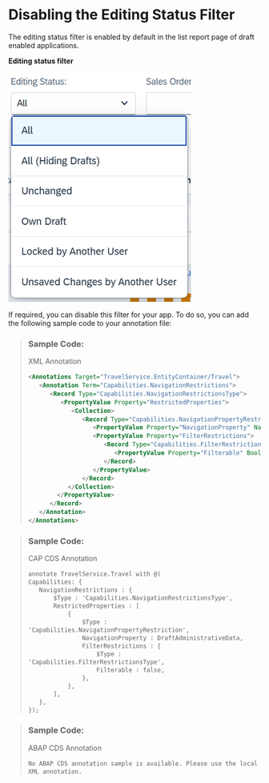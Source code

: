 <!-- loio8eb695ac473b4ab0a726e4021ce35cf4 -->

# Disabling the Editing Status Filter

The editing status filter is enabled by default in the list report page of draft enabled applications.

  
  
**Editing status filter**

![](images/Editing_Status_Filter_d6891a2.png "Editing status filter")

If required, you can disable this filter for your app. To do so, you can add the following sample code to your annotation file:

> ### Sample Code:  
> XML Annotation
> 
> ```xml
> <Annotations Target="TravelService.EntityContainer/Travel">
>    <Annotation Term="Capabilities.NavigationRestrictions">
>       <Record Type="Capabilities.NavigationRestrictionsType">
>          <PropertyValue Property="RestrictedProperties">
>             <Collection>
>                <Record Type="Capabilities.NavigationPropertyRestriction">
>                   <PropertyValue Property="NavigationProperty" NavigationPropertyPath="DraftAdministrativeData"/>
>                   <PropertyValue Property="FilterRestrictions">
>                      <Record Type="Capabilities.FilterRestrictionsType">
>                         <PropertyValue Property="Filterable" Bool="false"/>
>                      </Record>
>                   </PropertyValue>
>                </Record>
>            </Collection>
>         </PropertyValue>
>       </Record>
>    </Annotation>
> </Annotations>
> ```

> ### Sample Code:  
> CAP CDS Annotation
> 
> ```
> annotate TravelService.Travel with @(
> Capabilities: {
>    NavigationRestrictions : {
>        $Type : 'Capabilities.NavigationRestrictionsType',
>        RestrictedProperties : [
>            {
>                $Type : 'Capabilities.NavigationPropertyRestriction',
>                NavigationProperty : DraftAdministrativeData,
>                FilterRestrictions : {
>                    $Type : 'Capabilities.FilterRestrictionsType',
>                    Filterable : false,
>                },
>            },
>        ],
>    },
> });
> ```

> ### Sample Code:  
> ABAP CDS Annotation
> 
> ```
> No ABAP CDS annotation sample is available. Please use the local XML annotation.
> ```

